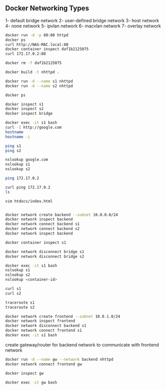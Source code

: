## Docker Networking Types

1- default bridge network
2- user-defined bridge network
3- host network
4- none network
5- ipvlan network
6- macvlan network
7- overlay network

```bash
docker run -d -p 80:80 httpd
docker ps
curl http://NAG-MAC.local:80
docker container inspect daf1b2125075
curl 172.17.0.2:80

docker rm -f daf1b2125075

docker build -t nhttpd .

docker run -d --name s1 nhttpd
docker run -d --name s2 nhttpd

docker ps

docker inspect s1
docker inspect s2
docker inspect bridge

docker exec -it s1 bash
curl -I http://google.com
hostname
hostname -i

ping s1
ping s2

nslookup google.com
nslookup s1
nslookup s2

ping 172.17.0.2

curl ping 172.17.0.2
ls

vim htdocs/index.html

```

```bash

docker network create backend --subnet 10.0.0.0/24
docker network inspect backend
docker network connect backend s1
docker network connect backend s2
docker network inspect backend

docker container inspect s1

docker network disconnect bridge s1
docker network disconnect bridge s2

docker exec -it s1 bash
nslookup s1
nslookup s2
nslookup <container-id>

curl s1
curl s2

traceroute s1
traceroute s2

```

```bash
docker network create frontend --subnet 10.0.1.0/24
docker network inspect frontend
docker network disconnect backend s1
docker network connect frontend s1
docker exec -it s1 bash
```

create gateway/router for backend network to communicate with frontend network

```bash
docker run -d --name gw --network backend nhttpd
docker network connect frontend gw

docker inspect gw

docker exec -it gw bash

```

